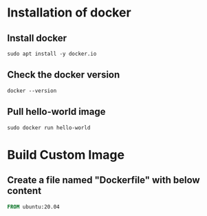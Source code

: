 # Installation of docker

## Install docker
```shell
sudo apt install -y docker.io
```

## Check the docker version
```shell
docker --version
```

## Pull hello-world image
```shell
sudo docker run hello-world
```
 
# Build Custom Image

## Create a file named "Dockerfile" with below content

```dockerfile
FROM ubuntu:20.04

```

